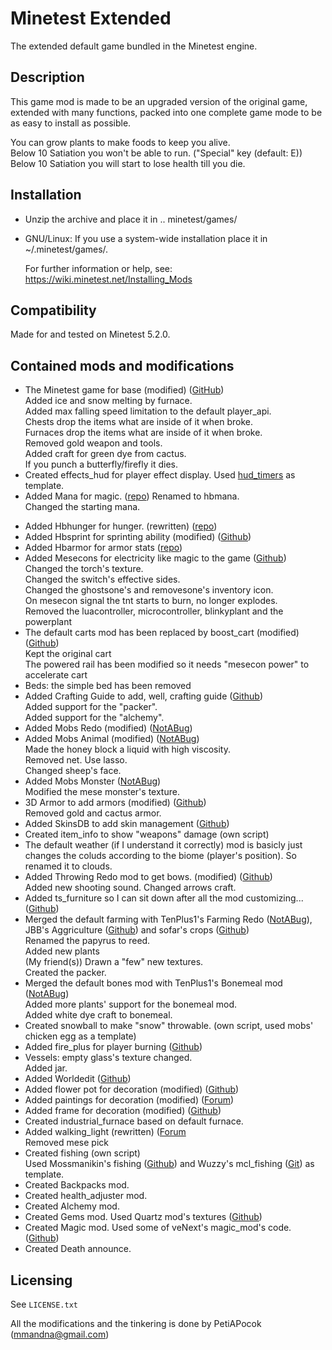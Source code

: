 # Minetest Extended

The extended default game bundled in the Minetest engine.  

## Description

This game mod is made to be an upgraded version of the original game, extended with many functions, packed into one complete game mode to be as easy to install as possible.

You can grow plants to make foods to keep you alive.  
Below 10 Satiation you won't be able to run. ("Special" key (default: E))
Below 10 Satiation you will start to lose health till you die.


## Installation

- Unzip the archive and place it in .. minetest/games/

- GNU/Linux: If you use a system-wide installation place
    it in ~/.minetest/games/.

    For further information or help, see:  
https://wiki.minetest.net/Installing_Mods

## Compatibility

Made for and tested on Minetest 5.2.0.

## Contained mods and modifications

- The Minetest game for base (modified) ([GitHub](https://github.com/minetest/minetest_game))  
  Added ice and snow melting by furnace.  
  Added max falling speed limitation to the default player_api.  
  Chests drop the items what are inside of it when broke.  
  Furnaces drop the items what are inside of it when broke.  
  Removed gold weapon and tools.  
  Added craft for green dye from cactus.  
  If you punch a butterfly/firefly it dies.
- Created effects_hud for player effect display. Used [hud_timers](https://repo.or.cz/minetest_hudbars.git) as template.
- Added Mana for magic. ([repo](https://repo.or.cz/minetest_mana.git))
  Renamed to hbmana.  
  Changed the starting mana.
<!-- - Added Flying carpet. ([repo](https://repo.or.cz/minetest_flying_carpet.git)) -->
- Added Hbhunger for hunger. (rewritten) ([repo](https://repo.or.cz/minetest_hbhunger.git))
- Added Hbsprint for sprinting ability (modified) ([Github](https://github.com/minetest-mods/hbsprint))
- Added Hbarmor for armor stats ([repo](https://repo.or.cz/minetest_hbarmor.git))
- Added Mesecons for electricity like magic to the game ([Github](https://github.com/minetest-mods/mesecons))   
  Changed the torch's texture.  
  Changed the switch's effective sides.  
  Changed the ghostsone's and removesone's inventory icon.  
  On mesecon signal the tnt starts to burn, no longer explodes.  
  Removed the luacontroller, microcontroller, blinkyplant and the powerplant
- The default carts mod has been replaced by boost_cart (modified) ([Github](https://github.com/SmallJoker/boost_cart))   
  Kept the original cart   
  The powered rail has been modified so it needs "mesecon power" to accelerate cart
- Beds: the simple bed has been removed
- Added Crafting Guide to add, well, crafting guide ([Github](https://github.com/minetest-mods/craftguide))  
  Added support for the "packer".  
  Added support for the "alchemy".
- Added Mobs Redo (modified) ([NotABug](https://notabug.org/tenplus1/mobs_redo))
- Added Mobs Animal (modified) ([NotABug](https://notabug.org/tenplus1/mobs_animal))   
  Made the honey block a liquid with high viscosity.  
  Removed net. Use lasso.  
  Changed sheep's face.
- Added Mobs Monster ([NotABug](https://notabug.org/tenplus1/mobs_monster))  
  Modified the mese monster's texture.
- 3D Armor to add armors (modified) ([Github](https://github.com/minetest-mods/3d_armor))  
  Removed gold and cactus armor.
- Added SkinsDB to add skin management ([Github](https://github.com/minetest-mods/skinsdb))
- Created item_info to show "weapons" damage (own script)
- The default weather (if I understand it correctly) mod is basicly just changes the coluds according to the biome (player's position). So renamed it to clouds.
- Added Throwing Redo mod to get bows. (modified) ([Github](https://github.com/minetest-mods/throwing))  
  Added new shooting sound.
  Changed arrows craft.
- Added ts_furniture so I can sit down after all the mod customizing... ([Github](https://github.com/minetest-mods/ts_furniture))
- Merged the default farming with TenPlus1's Farming Redo ([NotABug](https://notabug.org/TenPlus1/Farming)), JBB's Aggriculture ([Github](https://github.com/JBBgameich/agriculture)) and sofar's crops ([Github](https://github.com/minetest-mods/crops))  
  Renamed the papyrus to reed.  
  Added new plants  
  (My friend(s)) Drawn a "few" new textures.  
  Created the packer.
- Merged the default bones mod with TenPlus1's Bonemeal mod ([NotABug](https://notabug.org/TenPlus1/bonemeal))  
  Added more plants' support for the bonemeal mod.  
  Added white dye craft to bonemeal.
- Created snowball to make "snow" throwable. (own script, used mobs' chicken egg as a template)
- Added fire_plus for player burning ([Github](https://github.com/LoneWolfHT/fire_plus))
- Vessels: empty glass's texture changed.  
  Added jar.
- Added Worldedit ([Github](https://github.com/Uberi/Minetest-WorldEdit))
- Added flower pot for decoration (modified) ([Github](https://github.com/minetest-mods/flowerpot))
- Added paintings for decoration (modified) ([Forum](https://forum.minetest.net/viewtopic.php?f=11&t=9635))
- Added frame for decoration (modified) ([Github](https://github.com/minetest-mods/frame))
- Created industrial_furnace based on default furnace.
- Added walking_light (rewritten) ([Forum](https://forum.minetest.net/viewtopic.php?f=11&t=2621&hilit=walking+light)  
  Removed mese pick
- Created fishing (own script)  
  Used Mossmanikin's fishing ([Github](https://github.com/Mossmanikin/fishing)) and Wuzzy's mcl_fishing ([Git](https://git.minetest.land/Wuzzy/MineClone2/src/branch/master/mods/ITEMS/mcl_fishing)) as template.
- Created Backpacks mod.
- Created health_adjuster mod.
- Created Alchemy mod.
- Created Gems mod. Used Quartz mod's textures ([Github](https://github.com/minetest-mods/quartz))
- Created Magic mod. Used some of veNext's magic_mod's code. ([Github](https://github.com/veNext/magic_mod))
- Created Death announce.

## Licensing

See `LICENSE.txt`

All the modifications and the tinkering is done by PetiAPocok (mmandna@gmail.com)
